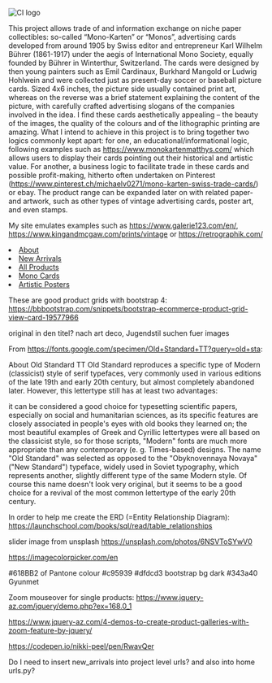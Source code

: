 ![CI logo](https://codeinstitute.s3.amazonaws.com/fullstack/ci_logo_small.png)

This project allows trade of and information exchange on niche paper collectibles: so-called “Mono-Karten” or “Monos”, advertising cards developed from around 1905 by Swiss editor and entrepreneur Karl Wilhelm Bührer (1861-1917) under the aegis of International Mono Society, equally founded by Bührer in Winterthur, Switzerland. The cards were designed by then young painters such as Emil Cardinaux, Burkhard Mangold or Ludwig Hohlwein and were collected just as present-day soccer or baseball picture cards. Sized 4x6 inches, the picture side usually contained print art, whereas on the reverse was a brief statement explaining the content of the picture, with carefully crafted advertising slogans of the companies involved in the idea.
I find these cards aesthetically appealing – the beauty of the images, the quality of the colours and of the lithographic printing are amazing. What I intend to achieve in this project is to bring together two logics commonly kept apart: for one, an educational/informational logic, following examples such as https://www.monokartenmatthys.com/ which allows users to display their cards pointing out their historical and artistic value. For another, a business logic to facilitate trade in these cards and possible profit-making, hitherto often undertaken on Pinterest (https://www.pinterest.ch/michaelv0271/mono-karten-swiss-trade-cards/) or ebay.
The product range can be expanded later on with related paper- and artwork, such as other types of vintage advertising cards, poster art, and even stamps.

My site emulates examples such as https://www.galerie123.com/en/, https://www.kingandmcgaw.com/prints/vintage or https://retrographik.com/





<li class="nav-item"><a class="nav-link" href="{% url 'about' %}">About</a></li>
                  <li class="nav-item"><a class="nav-link" href="{% url 'new_arrivals' %}">New Arrivals</a></li>
                  <li class="nav-item"><a class="nav-link" href="{% url 'products' %}">All Products</a></li>
                  <li class="nav-item"><a class="nav-link" href="{% url 'mono_cards' %}">Mono Cards</a></li>
                  <li class="nav-item"><a class="nav-link" href="{% url 'posters' %}">Artistic Posters</a></li>



These are good product grids with bootstrap 4:
https://bbbootstrap.com/snippets/bootstrap-ecommerce-product-grid-view-card-19577966



original in den titel?
nach art deco, Jugendstil suchen fuer images

From https://fonts.google.com/specimen/Old+Standard+TT?query=old+sta:

About Old Standard TT
Old Standard reproduces a specific type of Modern (classicist) style of serif typefaces, very commonly used in various editions of the late 19th and early 20th century, but almost completely abandoned later. However, this lettertype still has at least two advantages:

it can be considered a good choice for typesetting scientific papers, especially on social and humanitarian sciences, as its specific features are closely associated in people's eyes with old books they learned on;
the most beautiful examples of Greek and Cyrillic lettertypes were all based on the classicist style, so for those scripts, "Modern" fonts are much more appropriate than any contemporary (e. g. Times-based) designs.
The name "Old Standard" was selected as opposed to the "Obyknovennaya Novaya" ("New Standard") typeface, widely used in Soviet typography, which represents another, slightly different type of the same Modern style. Of course this name doesn't look very original, but it seems to be a good choice for a revival of the most common lettertype of the early 20th century.



In order to help me create the ERD (=Entity Relationship Diagram):
https://launchschool.com/books/sql/read/table_relationships


slider image from unsplash https://unsplash.com/photos/6NSVToSYwV0

https://imagecolorpicker.com/en



#618BB2 of Pantone colour
#c95939
#dfdcd3
bootstrap bg dark #343a40 Gyunmet

Zoom mouseover for single products: https://www.jquery-az.com/jquery/demo.php?ex=168.0_1

https://www.jquery-az.com/4-demos-to-create-product-galleries-with-zoom-feature-by-jquery/

https://codepen.io/nikki-peel/pen/RwavQer


Do I need to insert new_arrivals into project level urls?
and also into home urls.py?


